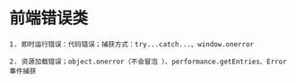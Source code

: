 # 前端错误类

<ans>

```
1. 即时运行错误：代码错误；捕获方式：try...catch...、window.onerror

2. 资源加载错误；object.onerror（不会冒泡 ）、performance.getEntries、Error事件捕获
```

</ans>